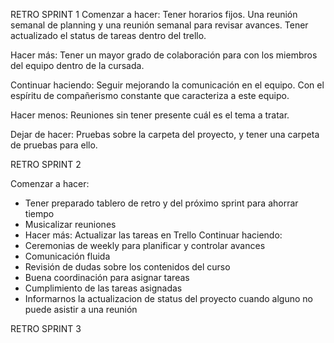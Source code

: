 RETRO SPRINT 1
Comenzar a hacer:
Tener horarios fijos.
Una reunión semanal de planning y una reunión semanal para revisar avances.
Tener actualizado el status de tareas dentro del trello.

Hacer más:
Tener un mayor grado de colaboración para con los miembros del equipo dentro de la cursada.

Continuar haciendo:
Seguir mejorando la comunicación en el equipo.
Con el espíritu de compañerismo constante que caracteriza a este equipo.

Hacer menos:
Reuniones sin tener presente cuál es el tema a tratar.

Dejar de hacer:
Pruebas sobre la carpeta del proyecto, y tener una carpeta de pruebas para ello.

RETRO SPRINT 2

Comenzar a hacer: 
- Tener preparado tablero de retro y del próximo sprint para ahorrar tiempo
- Musicalizar reuniones
- Hacer más: Actualizar las tareas en Trello
Continuar haciendo: 
- Ceremonias de weekly para planificar y controlar avances
- Comunicación fluida
- Revisión de dudas sobre los contenidos del curso
- Buena coordinación para asignar tareas
- Cumplimiento de las tareas asignadas
- Informarnos la actualizacion de status del proyecto cuando alguno no puede asistir a una reunión

RETRO SPRINT 3